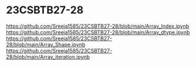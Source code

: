 # 23CSBTB27-28
https://github.com/Sreeja1585/23CSBTB27-28/blob/main/Array_Index.ipynb
https://github.com/Sreeja1585/23CSBTB27-28/blob/main/Array_dtype.ipynb
https://github.com/Sreeja1585/23CSBTB27-28/blob/main/Array_Shape.ipynb
https://github.com/Sreeja1585/23CSBTB27-28/blob/main/Array_iteration.ipynb
